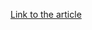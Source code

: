 [Link to the article](https://nortonlifelock.com/blogs/research-group/chat-apps-illegal-marketplaces)

